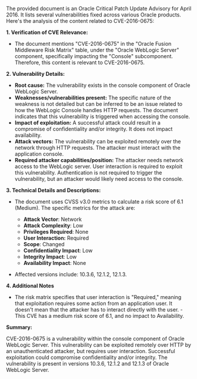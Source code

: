 The provided document is an Oracle Critical Patch Update Advisory for April 2016. It lists several vulnerabilities fixed across various Oracle products. Here's the analysis of the content related to CVE-2016-0675:

**1. Verification of CVE Relevance:**
   - The document mentions "CVE-2016-0675" in the "Oracle Fusion Middleware Risk Matrix" table, under the "Oracle WebLogic Server" component, specifically impacting the "Console" subcomponent. Therefore, this content is relevant to CVE-2016-0675.

**2. Vulnerability Details:**

   - **Root cause:** The vulnerability exists in the console component of Oracle WebLogic Server.
   - **Weaknesses/vulnerabilities present:** The specific nature of the weakness is not detailed but can be inferred to be an issue related to how the WebLogic Console handles HTTP requests. The document indicates that this vulnerability is triggered when accessing the console.
   - **Impact of exploitation:** A successful attack could result in a compromise of confidentiality and/or integrity. It does not impact availability.
   - **Attack vectors:** The vulnerability can be exploited remotely over the network through HTTP requests. The attacker must interact with the application console.
   - **Required attacker capabilities/position:** The attacker needs network access to the WebLogic server. User interaction is required to exploit this vulnerability. Authentication is not required to trigger the vulnerability, but an attacker would likely need access to the console.

**3. Technical Details and Descriptions:**

   - The document uses CVSS v3.0 metrics to calculate a risk score of 6.1 (Medium). The specific metrics for the attack are:
        - **Attack Vector**: Network
        - **Attack Complexity**: Low
        - **Privileges Required**: None
        - **User Interaction:** Required
        - **Scope**: Changed
        - **Confidentiality Impact**: Low
        - **Integrity Impact**: Low
        - **Availability Impact**: None

   - Affected versions include: 10.3.6, 12.1.2, 12.1.3.

**4. Additional Notes**

   - The risk matrix specifies that user interaction is "Required," meaning that exploitation requires some action from an application user. It doesn't mean that the attacker has to interact directly with the user.
    - This CVE has a medium risk score of 6.1, and no impact to Availability.

**Summary:**

CVE-2016-0675 is a vulnerability within the console component of Oracle WebLogic Server. This vulnerability can be exploited remotely over HTTP by an unauthenticated attacker, but requires user interaction. Successful exploitation could compromise confidentiality and/or integrity. The vulnerability is present in versions 10.3.6, 12.1.2 and 12.1.3 of Oracle WebLogic Server.